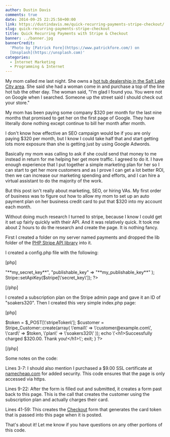 ```yaml
---
author: Dustin Davis
comments: true
date: 2014-09-25 22:25:58+00:00
link: https://dustindavis.me/quick-recurring-payments-stripe-checkout/
slug: quick-recurring-payments-stripe-checkout
title: Quick Recurring Payments with Stripe & Checkout
banner: ../banner.jpg
bannerCredit:
  'Photo by [Patrick Fore](https://www.patrickfore.com/) on
  [Unsplash](https://unsplash.com)'
categories:
  - Internet Marketing
  - Programming & Internet
---
```


My mom called me last night. She owns a
[hot tub dealership in the Salt Lake City area]("http://soakers.biz"). She said
she had a woman come in and purchase a top of the line hot tub the other day.
The woman said, \"I\'m glad I found you. You were not on Google when I searched.
Someone up the street said I should check out your store.\"

My mom has been paying some company \$320 per month for the last nine months
that promised to get her on the first page of Google. They have literally done
nothing except continue to bill her month after month.

I don\'t know how effective an SEO campaign would be if you are only paying
\$320 per month, but I know I could take half that and start getting lots more
exposure than she is getting just by using Google Adwords.

Basically my mom was calling to ask if she could send that money to me instead
in return for me helping her get more traffic. I agreed to do it. I have enough
experience that I put together a simple marketing plan for her so I can start to
get her more customers and as I prove I can get a lot better ROI, then we can
increase our marketing spending and efforts, and I can hire a virtual assistant
to do the majority of the work.

But this post isn\'t really about marketing, SEO, or hiring VAs. My first order
of business was to figure out how to allow my mom to set up an auto payment plan
on her business credit card to put that \$320 into my account each month.

Without doing much research I turned to stripe, because I know I could get it
set up fairly quickly with their API. And it was relatively quick. It took me
about 2 hours to do the research and create the page. It is nothing fancy.

First I created a folder on my server named payments and dropped the lib folder
of the [PHP Stripe API library]("https://stripe.com/docs/libraries#php-library")
into it.

I created a config.php file with the following:

[php]

<?php
require_once(\'./lib/Stripe.php\');

$stripe = array(
  "secret_key"      => "**my_secret_key**",
  "publishable_key" => "**my_publishable_key**"
);

Stripe::setApiKey($stripe[\'secret_key\']);
?>

[/php]

I created a subscription plan on the Stripe admin page and gave it an ID of
\"soakers320\". Then I created this very simple index.php page:

[php]

<?php

if($_SERVER["HTTPS"] != "on")
{
    header("Location: https://" . $_SERVER["HTTP_HOST"] . $_SERVER["REQUEST_URI"]);
    exit();
}

if ($_SERVER[\'REQUEST_METHOD\'] == \'POST\') {
    require_once(dirname(**FILE**) . \'/config.php\');


    
    <code>$token  = $_POST[\'stripeToken\'];
    
    $customer = Stripe_Customer::create(array(
        \'email\' =&gt; \'customer@example.com\',
        \'card\'  =&gt; $token,
        \'plan\'  =&gt; \'soakers320\'
    ));
    
    echo \'&lt;h1&gt;Successfully charged $320.00. Thank you!&lt;/h1&gt;\';
    exit;
    </code>



}

?><html>
<head>
<title>Red Seam Marketing Subscription</title>
</head>
<body>

<?php if ($_SERVER[\'REQUEST_METHOD\'] == \'GET\'): ?>

<script src="https://checkout.stripe.com/v2/checkout.js"></script>
  <script src="https://code.jquery.com/jquery-2.1.1.min.js"></script>

<form method="post">
  </form>

<script>
    $(document).ready(function(){
      var token = function(res){
        var $input = $(\'<input type=hidden name=stripeToken />\').val(res.id);
        $(\'form\').append($input).submit();
      };


    
    <code>  StripeCheckout.open({
        key:         \'**my_publishable_key**\',
        address:     true,
        currency:    \'usd\',
        name:        \'Marketing\',
        description: \'Marketing Plan for Soakers.biz\',
        panelLabel:  \'Subscribe\',
        token:       token,
        allowRememberMe: false
      });
    
      return false;
    });
    </code>



</script>
<?php endif; ?>

</body>
</html>
[/php]

Some notes on the code:

Lines 3-7: I should also mention I purchased a \$9.00 SSL certificate at
[namecheap.com]("http://namecheap.com") for added security. This code ensures
that the page is only accessed via https.

Lines 9-22: After the form is filled out and submitted, it creates a form past
back to this page. This is the call that creates the customer using the
subscription plan and actually charges their card.

Lines 41-59: This creates the [Checkout]("https://stripe.com/checkout") form
that generates the card token that is passed into this page when it is posted.

That\'s about it! Let me know if you have questions on any other portions of
this code.
